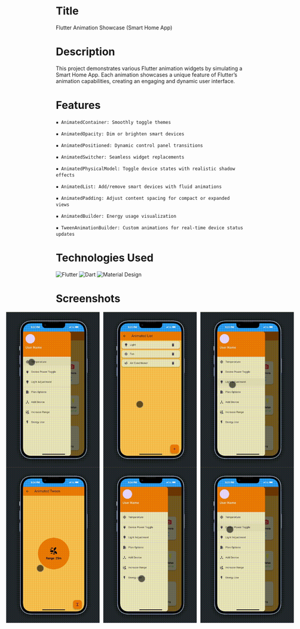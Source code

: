 # Title
Flutter Animation Showcase (Smart Home App)

# Description
This project demonstrates various Flutter animation widgets by simulating a Smart Home App.
Each animation showcases a unique feature of Flutter’s animation capabilities, creating an engaging and dynamic user interface.

# Features

`▪ AnimatedContainer: Smoothly toggle themes`

`▪ AnimatedOpacity: Dim or brighten smart devices`
  
`▪ AnimatedPositioned: Dynamic control panel transitions`

`▪ AnimatedSwitcher: Seamless widget replacements`

`▪ AnimatedPhysicalModel: Toggle device states with realistic shadow effects`

`▪ AnimatedList: Add/remove smart devices with fluid animations`

`▪ AnimatedPadding: Adjust content spacing for compact or expanded views`

`▪ AnimatedBuilder: Energy usage visualization`

`▪ TweenAnimationBuilder: Custom animations for real-time device status updates`


# Technologies Used
![Flutter](https://img.shields.io/badge/Flutter-02569B?style=for-the-badge&logo=flutter&logoColor=white)
![Dart](https://img.shields.io/badge/Dart-0175C2?style=for-the-badge&logo=dart&logoColor=white)
![Material Design](https://img.shields.io/badge/material%20design-757575?style=for-the-badge&logo=material%20design&logoColor=white)

# Screenshots
<div style="display: flex; justify-content: center; align-items: center; gap: 10px;">
  <img src="https://github.com/Aparup-Dhar/Flutter-Animation-Showcase-Smart-Home-App-/blob/90b1afb76b346f783d09138ecd14cdfb2e8f7708/screenshots/Recording%202024-11-19%20212429%20(online-video-cutter.com).gif" width="250" />
  <img src="https://github.com/Aparup-Dhar/Flutter-Animation-Showcase-Smart-Home-App-/blob/90b1afb76b346f783d09138ecd14cdfb2e8f7708/screenshots/Recording%202024-11-19%20212429%20(online-video-cutter.com)%20(2).gif" width="250" />
  <img src="https://github.com/Aparup-Dhar/Flutter-Animation-Showcase-Smart-Home-App-/blob/90b1afb76b346f783d09138ecd14cdfb2e8f7708/screenshots/Recording%202024-11-19%20212429%20(online-video-cutter.com)%20(3).gif" width="250" />
</div>

<div style="display: flex; justify-content: center; align-items: center; gap: 10px;">
  <img src="https://github.com/Aparup-Dhar/Flutter-Animation-Showcase-Smart-Home-App-/blob/90b1afb76b346f783d09138ecd14cdfb2e8f7708/screenshots/Recording%202024-11-19%20212429%20(online-video-cutter.com)%20(5).gif" width="250" />
  <img src="https://github.com/Aparup-Dhar/Flutter-Animation-Showcase-Smart-Home-App-/blob/90b1afb76b346f783d09138ecd14cdfb2e8f7708/screenshots/Recording%202024-11-19%20212429%20(online-video-cutter.com)%20(6).gif" width="250" />
  <img src="https://github.com/Aparup-Dhar/Flutter-Animation-Showcase-Smart-Home-App-/blob/90b1afb76b346f783d09138ecd14cdfb2e8f7708/screenshots/Recording%202024-11-19%20212429%20(online-video-cutter.com)%20(1).gif" width="250" />
</div>


